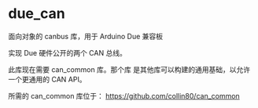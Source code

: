 due_can
=======

面向对象的 canbus 库，用于 Arduino Due 兼容板

实现 Due 硬件公开的两个 CAN 总线。

此库现在需要 can_common 库。那个库 是其他库可以构建的通用基础，以允许 一个更通用的 CAN API。

所需的 can_common 库位于：
https://github.com/collin80/can_common
